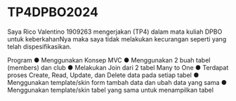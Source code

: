 # TP4DPBO2024

Saya Rico Valentino 1909263 mengerjakan (TP4) dalam mata kuliah DPBO untuk keberkahanNya maka saya tidak melakukan kecurangan seperti yang telah dispesifikasikan.

Program
● Menggunakan Konsep MVC
● Menggunakan 2 buah tabel (members) dan club 
● Melakukan Join dari 2 tabel Many to One
● Terdapat proses Create, Read, Update, dan Delete data pada setiap tabel 
● Menggunakan template/skin form tambah data dan ubah data yang sama 
● Menggunakan template/skin tabel yang sama untuk menampilkan tabel
